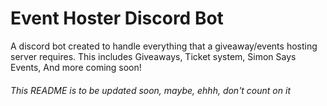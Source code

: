 Event Hoster Discord Bot
===========================
A discord bot created to handle everything that a giveaway/events hosting server requires.
This includes Giveaways, Ticket system, Simon Says Events, And more coming soon!

<!-- This portion is not ready... yet

## Tickets System!
<img src="https://cdn.discordapp.com/attachments/717698605972062261/785049652364967957/turnthistogif.gif" alt="Tickets-System!" width="500"/>

## Simon Says Events!
<img src="https://cdn.discordapp.com/attachments/717698605972062261/785049652364967957/turnthistogif.gif" alt="Simon-Says-Events!" width="500"/>

## Giveaways!
<img src="https://cdn.discordapp.com/attachments/717698605972062261/785049652364967957/turnthistogif.gif" alt="Giveaways!" width="500"/>

[Add The Bot to your server!](https://discord.com/api/oauth2/authorize?client_id=759290479069626418&permissions=2147483639&scope=bot)  
[Join our discord Server!](https://discord.gg/QNsmC84)

---->

###### This README is to be updated soon, maybe, ehhh, don't count on it
